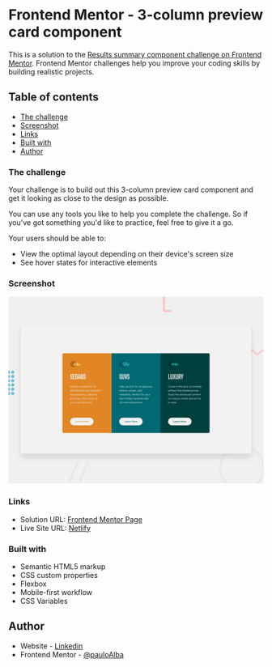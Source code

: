 # Frontend Mentor - 3-column preview card component

This is a solution to the [Results summary component challenge on Frontend Mentor](https://www.frontendmentor.io/challenges/results-summary-component-CE_K6s0maV). Frontend Mentor challenges help you improve your coding skills by building realistic projects. 

## Table of contents

- [The challenge](#the-challenge)
- [Screenshot](#screenshot)
- [Links](#links)
- [Built with](#built-with)
- [Author](#author)

### The challenge

Your challenge is to build out this 3-column preview card component and get it looking as close to the design as possible.

You can use any tools you like to help you complete the challenge. So if you've got something you'd like to practice, feel free to give it a go.

Your users should be able to:

- View the optimal layout depending on their device's screen size
- See hover states for interactive elements

### Screenshot

![Design preview for the 3-column preview card component coding challenge](./design/desktop-preview.jpg)


### Links

- Solution URL: [Frontend Mentor Page](https://www.frontendmentor.io/home/my-challenges?tab=completed)
- Live Site URL: [Netlify](https://stupendous-banoffee-b85518.netlify.app)


### Built with

- Semantic HTML5 markup
- CSS custom properties
- Flexbox
- Mobile-first workflow
- CSS Variables


## Author

- Website - [Linkedin](https://www.linkedin.com/in/paulo-alba-9b4347165/)
- Frontend Mentor - [@pauloAlba](https://www.frontendmentor.io/profile/pauloAlba)

